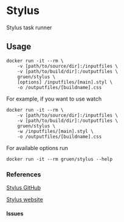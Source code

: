 # Stylus

Stylus task runner


## Usage

```
docker run -it --rm \
    -v [path/to/source/dir]:/inputfiles \
    -v [path/to/build/dir]:/outputfiles \
    gruen/stylus \
    [options] /inputfiles/[main].styl \
    -o /outputfiles/[buildname].css
```

For example, if you want to use watch

```
docker run -it --rm \
    -v [path/to/source/dir]:/inputfiles \
    -v [path/to/build/dir]:/outputfiles \
    gruen/stylus \
    -w /inputfiles/[main].styl \
    -o /outputfiles/[buildname].css
```

For available options run

```
docker run -it --rm gruen/stylus --help
```

### References

[Stylus GitHub](https://github.com/stylus/stylus/)

[Stylus website](http://stylus-lang.com/)

#### Issues
